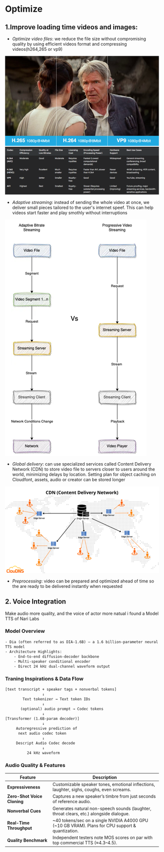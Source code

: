 # Optimize
## 1.Improve loading time videos and images:
- _Optimize video files_:
    we reduce the file size without compromising quality by using efficient videos format and compressing videos(h264,265 or vp9)

![Model](https://github.com/vuanhlevis/Optimize/blob/main/assets/h264_vp9.jpg)
![Model](https://github.com/vuanhlevis/Optimize/blob/main/assets/h264_h265_vp9_av1.png)
- _Adaptive streaming_:
    instead of sending the whole video at once, we deliver small pieces tailored to the user's internet speef. This can help videos start faster and play smothly without interruptions

 ![Model](https://github.com/vuanhlevis/Optimize/blob/main/assets/file_chunk.png) 
 
- _Global delivery_: can use specialized services called Content Delivery Network (CDN) to store video file to servers closer to users around the world, minimizing delays by location. Setting plan for object caching on Cloudfont, assets, audio or creator can be stored longer

 ![Model](https://github.com/vuanhlevis/Optimize/blob/main/assets/CDN.png) 

- _Preprocessing_: video can be prepared and optimized ahead of time so the are ready to be delivered instantly when requested


## 2. Voice Integration
Make audio more quality, and the voice of actor more natual i found a Model TTS of Nari Labs
### Model Overview
    - Dia (often referred to as DIA-1.6B) – a 1.6 billion-parameter neural TTS model
    - Architecture Highlights:
        - End-to-end diffusion-decoder backbone
        - Multi-speaker conditional encoder
        - Direct 24 kHz dual-channel waveform output

### Traning Inspirations & Data Flow
```
[text transcript + speaker tags + nonverbal tokens]
                 ↓
        Text tokenizer → Text token IDs
                 ↓
       (optional) audio prompt → Codec tokens
                 ↓
[Transformer (1.6B-param decoder)]
                 ↓
     Autoregressive prediction of
      next audio codec token
                 ↓
     Descript Audio Codec decode
                 ↓
          24 kHz waveform
```

### Audio Quality & Features
| Feature                     | Description                                                                                        |
| --------------------------- | -------------------------------------------------------------------------------------------------- |
| **Expressiveness**          | Customizable speaker tones, emotional inflections, laughter, sighs, coughs, even screams.          |
| **Zero-Shot Voice Cloning** | Captures a new speaker’s timbre from just seconds of reference audio.                              |
| **Nonverbal Cues**          | Generates natural non-speech sounds (laughter, throat clears, etc.) alongside dialogue.            |
| **Real-Time Throughput**    | \~40 tokens/sec on a single NVIDIA A4000 GPU (\~10 GB VRAM). Plans for CPU support & quantization. |
| **Quality Benchmark**       | Independent testers note MOS scores on par with top commercial TTS (≈4.3–4.5).                     |


